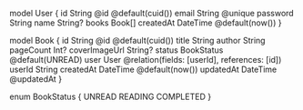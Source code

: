 model User {
  id        String   @id @default(cuid())
  email     String   @unique
  password  String
  name      String?
  books     Book[]
  createdAt DateTime @default(now())
}

model Book {
  id            String   @id @default(cuid())
  title         String
  author        String
  pageCount     Int?
  coverImageUrl String?
  status        BookStatus @default(UNREAD)
  user          User     @relation(fields: [userId], references: [id])
  userId        String
  createdAt     DateTime @default(now())
  updatedAt     DateTime @updatedAt
}

enum BookStatus {
  UNREAD
  READING
  COMPLETED
}
